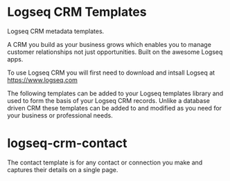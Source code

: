 # Logseq CRM Templates
Logseq CRM metadata templates.

A CRM you build as your business grows which enables you to manage customer relationships not just opportunities. Built on the awesome Logseq apps.

To use Logseq CRM you will first need to download and intsall Logseq at https://www.logseq.com

The following templates can be added to your Logseq templates library and used to form the basis of your Logseq CRM records. Unlike a database driven CRM these templates can be added to and modified as you need for your business or professional needs.

# logseq-crm-contact
The contact template is for any contact or connection you make and captures their details on a single page.
